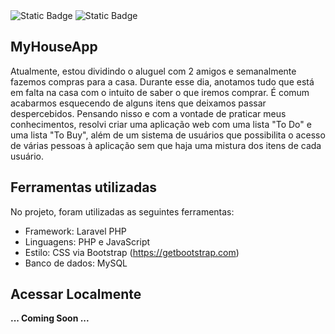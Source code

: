 <img alt="Static Badge" src="https://img.shields.io/badge/laravel-10.x-green">
<img alt="Static Badge" src="https://img.shields.io/badge/php-8.1-blue">


## MyHouseApp

Atualmente, estou dividindo o aluguel com 2 amigos e semanalmente fazemos compras para a casa. Durante esse dia, anotamos tudo que está em falta na casa com o intuito de saber o que iremos comprar. É comum acabarmos esquecendo de alguns itens que deixamos passar despercebidos. Pensando nisso e com a vontade de praticar meus conhecimentos, resolvi criar uma aplicação web com uma lista "To Do" e uma lista "To Buy", além de um sistema de usuários que possibilita o acesso de várias pessoas à aplicação sem que haja uma mistura dos itens de cada usuário.

## Ferramentas utilizadas

No projeto, foram utilizadas as seguintes ferramentas:
- Framework: Laravel PHP
- Linguagens: PHP e JavaScript
- Estilo: CSS via Bootstrap (https://getbootstrap.com)
- Banco de dados: MySQL

## Acessar Localmente

<b>... Coming Soon ...